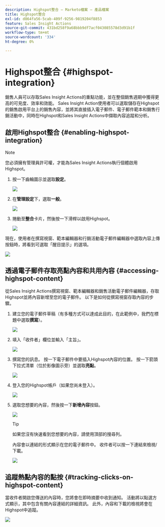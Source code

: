 ```yaml
---
description: Highspot整合 — Marketo檔案 — 產品檔案
title: Highspot整合
exl-id: d864fa56-5cab-409f-9256-9819204f8853
feature: Sales Insight Actions
source-git-commit: 431bd258f9a68bbb9df7acf043085578d3d91b1f
workflow-type: tm+mt
source-wordcount: '334'
ht-degree: 0%

---
```


# Highspot整合 {#highspot-integration}

銷售人員可以存取Sales Insight Actions的重點功能，並在整個銷售週期中獲得更高的可見度、效率和效能。 Sales Insight Action使用者可以選取儲存在Highspot的銷售啟用平台上的銷售內容，並將其直接插入電子郵件、電子郵件範本和銷售行銷活動中，同時在Highspot和Sales Insight Actions中擷取內容追蹤和分析。

## 啟用Highspot整合 {#enabling-highspot-integration}

>[!NOTE]
>
>您必須擁有管理員許可權，才能為Sales Insight Actions執行個體啟用Highspot。

1. 按一下齒輪圖示並選取&#x200B;**設定**。

   ![](assets/highspot-integration-1.png)

1. 在&#x200B;**管理設定**&#x200B;下，選取&#x200B;**一般**。

   ![](assets/highspot-integration-2.png)

1. 捲動至&#x200B;**整合**&#x200B;卡片，然後按一下滑桿以啟用Highspot。

   ![](assets/highspot-integration-3.png)

現在，使用者在撰寫視窗、範本編輯器和行銷活動電子郵件編輯器中選取內容上傳按鈕時，將看到可選取「醒目提示」的選項。

![](assets/highspot-integration-4.png)

## 透過電子郵件存取亮點內容和共用內容 {#accessing-highspot-content}

從Sales Insight Actions撰寫視窗、範本編輯器和銷售活動電子郵件編輯器，存取Highspot並將內容新增至您的電子郵件。 以下是如何從撰寫視窗存取內容的步驟。

1. 建立您的電子郵件草稿（有多種方式可以達成此目的，在此範例中，我們在標題中選取&#x200B;**撰寫**）。

   ![](assets/highspot-integration-5.png)

1. 填入「收件者」欄位並輸入「主旨」。

   ![](assets/highspot-integration-6.png)

1. 撰寫您的訊息。 按一下電子郵件中要插入Highspot內容的位置。 按一下箭頭下拉式清單（位於影像圖示旁）並選取&#x200B;**亮點**。

   ![](assets/highspot-integration-7.png)

1. 登入您的Highspot帳戶（如果您尚未登入）。

   ![](assets/highspot-integration-8.png)

1. 選取您想要的內容，然後按一下&#x200B;**新增內容**&#x200B;按鈕。

   ![](assets/highspot-integration-9.png)

   >[!TIP]
   >
   >如果您沒有快速看到您想要的內容，請使用頂部的搜尋列。

   內容會以連結的形式顯示在您的電子郵件中。 收件者可以按一下連結來檢視/下載。

   ![](assets/highspot-integration-10.png)

## 追蹤熱點內容的點按 {#tracking-clicks-on-highspot-content}

當收件者開啟您傳送的內容時，您將會在即時摘要中收到通知。 活動將以點選方式顯示，其中包含有關內容連結的詳細資訊。 此外，內容和下載的檢視將會在Highspot中追蹤。

![](assets/highspot-integration-11.png)
